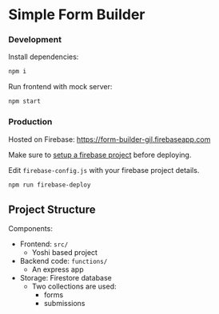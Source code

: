 # Simple Form Builder

### Development

Install dependencies:
```bash
npm i
```

Run frontend with mock server:
```bash
npm start
```


### Production
Hosted on Firebase: https://form-builder-gil.firebaseapp.com

Make sure to [setup a firebase project](https://firebase.google.com/docs/cli/) before deploying.

Edit `firebase-config.js` with your firebase project details.
```bash
npm run firebase-deploy
```

## Project Structure
Components:
- Frontend: `src/`
  - Yoshi based project
- Backend code: `functions/`
  - An express app
- Storage: Firestore database
  - Two collections are used:
    - forms
    - submissions
